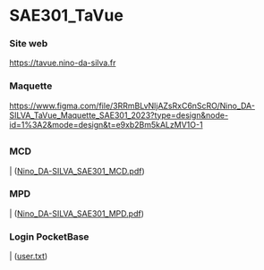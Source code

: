 # SAE301_TaVue

### Site web
https://tavue.nino-da-silva.fr

### Maquette
https://www.figma.com/file/3RRmBLvNljAZsRxC6nScRO/Nino_DA-SILVA_TaVue_Maquette_SAE301_2023?type=design&node-id=1%3A2&mode=design&t=e9xb2Bm5kALzMV1O-1

##

### MCD
| ([Nino_DA-SILVA_SAE301_MCD.pdf]([https://github.com/NinoDaSilva/SAE301_TaVue/blob/main/users.txt](https://github.com/NinoDaSilva/SAE301_TaVue/blob/main/TaVue_src/pocketbase/Nino_DA-SILVA_SAE301_MCD.pdf)))

### MPD
| ([Nino_DA-SILVA_SAE301_MPD.pdf]([https://github.com/NinoDaSilva/SAE301_TaVue/blob/main/users.txt](https://github.com/NinoDaSilva/SAE301_TaVue/blob/main/TaVue_src/pocketbase/Nino_DA-SILVA_SAE301_MPD.pdf)https://github.com/NinoDaSilva/SAE301_TaVue/blob/main/TaVue_src/pocketbase/Nino_DA-SILVA_SAE301_MPD.pdf))

### Login PocketBase
| ([user.txt](https://github.com/NinoDaSilva/SAE301_TaVue/blob/main/users.txt))
